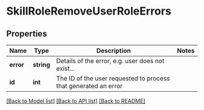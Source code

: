 # SkillRoleRemoveUserRoleErrors

## Properties
Name | Type | Description | Notes
------------ | ------------- | ------------- | -------------
**error** | **string** | Details of the error, e.g. user does not exist... | 
**id** | **int** | The ID of the user requested to process that generated an error | 

[[Back to Model list]](../README.md#documentation-for-models) [[Back to API list]](../README.md#documentation-for-api-endpoints) [[Back to README]](../README.md)


